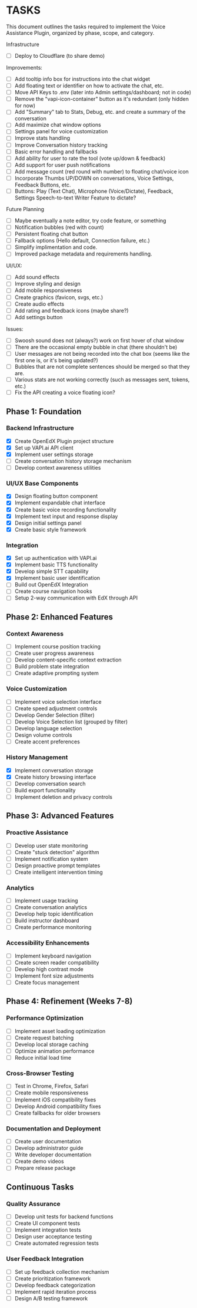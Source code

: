 # TASKS
This document outlines the tasks required to implement the Voice Assistance Plugin, organized by phase, scope, and category.

Infrastructure
- [ ] Deploy to Cloudflare (to share demo)

Improvements:
- [ ] Add tooltip info box for instructions into the chat widget
- [ ] Add floating text or identifier on how to activate the chat, etc.
- [ ] Move API Keys to .env (later into Admin settings/dashboard; not in code)
- [ ] Remove the "vapi-icon-container" button as it's redundant (only hidden for now)
- [ ] Add "Summary" tab to Stats, Debug, etc. and create a summary of the conversation
- [ ] Add maximize chat window options
- [ ] Settings panel for voice customization
- [ ] Improve stats handling
- [ ] Improve Conversation history tracking
- [ ] Basic error handling and fallbacks
- [ ] Add ability for user to rate the tool (vote up/down & feedback)
- [ ] Add support for user push notifications
- [ ] Add message count (red round with number) to floating chat/voice icon
- [ ] Incorporate Thumbs UP/DOWN on conversations, Voice Settings, Feedback Buttons, etc.
- [ ] Buttons: Play (Text Chat), Microphone (Voice/Dictate), Feedback, Settings
      Speech-to-text Writer Feature to dictate?
      
Future Planning
- [ ] Maybe eventually a note editor, try code feature, or something
- [ ] Notification bubbles (red with count)
- [ ] Persistent floating chat button
- [ ] Fallback options (Hello default, Connection failure, etc.)
- [ ] Simplify implimentation and code.
- [ ] Improved package metadata and requirements handling.

UI/UX:
- [ ] Add sound effects
- [ ] Improve styling and design
- [ ] Add mobile responsiveness
- [ ] Create graphics (favicon, svgs, etc.)
- [ ] Create audio effects
- [ ] Add rating and feedback icons (maybe share?)
- [ ] Add settings button

Issues:
- [ ] Swoosh sound does not (always?) work on first hover of chat window
- [ ] There are the occasional empty bubble in chat (there shouldn't be)
- [ ] User messages are not being recorded into the chat box (seems like the first one is, or it's being updated?)
- [ ] Bubbles that are not complete sentences should be merged so that they are.
- [ ] Various stats are not working correctly (such as messages sent, tokens, etc.)
- [ ] Fix the API creating a voice floating icon?

## Phase 1: Foundation

### Backend Infrastructure
- [x] Create OpenEdX Plugin project structure
- [x] Set up VAPI.ai API client
- [x] Implement user settings storage
- [ ] Create conversation history storage mechanism
- [ ] Develop context awareness utilities

### UI/UX Base Components
- [x] Design floating button component
- [x] Implement expandable chat interface
- [x] Create basic voice recording functionality
- [x] Implement text input and response display
- [x] Design initial settings panel
- [x] Create basic style framework

### Integration
- [x] Set up authentication with VAPI.ai
- [x] Implement basic TTS functionality
- [x] Develop simple STT capability
- [x] Implement basic user identification
- [ ] Build out OpenEdX Integration
- [ ] Create course navigation hooks
- [ ] Setup 2-way communication with EdX through API

## Phase 2: Enhanced Features

### Context Awareness
- [ ] Implement course position tracking
- [ ] Create user progress awareness
- [ ] Develop content-specific context extraction
- [ ] Build problem state integration
- [ ] Create adaptive prompting system

### Voice Customization
- [ ] Implement voice selection interface
- [ ] Create speed adjustment controls
- [ ] Develop Gender Selection (filter)
- [ ] Develop Voice Selection list (grouped by filter)
- [ ] Develop language selection
- [ ] Design volume controls
- [ ] Create accent preferences

### History Management
- [x] Implement conversation storage
- [x] Create history browsing interface
- [ ] Develop conversation search
- [ ] Build export functionality
- [ ] Implement deletion and privacy controls

## Phase 3: Advanced Features

### Proactive Assistance
- [ ] Develop user state monitoring
- [ ] Create "stuck detection" algorithm
- [ ] Implement notification system
- [ ] Design proactive prompt templates
- [ ] Create intelligent intervention timing

### Analytics
- [ ] Implement usage tracking
- [ ] Create conversation analytics
- [ ] Develop help topic identification
- [ ] Build instructor dashboard
- [ ] Create performance monitoring

### Accessibility Enhancements
- [ ] Implement keyboard navigation
- [ ] Create screen reader compatibility
- [ ] Develop high contrast mode
- [ ] Implement font size adjustments
- [ ] Create focus management

## Phase 4: Refinement (Weeks 7-8)

### Performance Optimization
- [ ] Implement asset loading optimization
- [ ] Create request batching
- [ ] Develop local storage caching
- [ ] Optimize animation performance
- [ ] Reduce initial load time

### Cross-Browser Testing
- [ ] Test in Chrome, Firefox, Safari
- [ ] Create mobile responsiveness
- [ ] Implement iOS compatibility fixes
- [ ] Develop Android compatibility fixes
- [ ] Create fallbacks for older browsers

### Documentation and Deployment
- [ ] Create user documentation
- [ ] Develop administrator guide
- [ ] Write developer documentation
- [ ] Create demo videos
- [ ] Prepare release package

## Continuous Tasks

### Quality Assurance
- [ ] Develop unit tests for backend functions
- [ ] Create UI component tests
- [ ] Implement integration tests
- [ ] Design user acceptance testing
- [ ] Create automated regression tests

### User Feedback Integration
- [ ] Set up feedback collection mechanism
- [ ] Create prioritization framework
- [ ] Develop feedback categorization
- [ ] Implement rapid iteration process
- [ ] Design A/B testing framework
